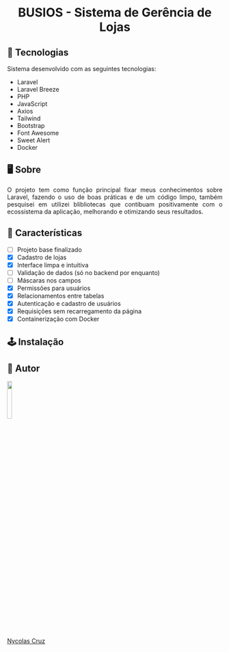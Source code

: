<h1 align="center">BUSIOS - Sistema de Gerência de Lojas</h1>

## 🚀 Tecnologias

<p>Sistema desenvolvido com as seguintes tecnologias:</p>

- Laravel
- Laravel Breeze
- PHP
- JavaScript
- Axios
- Tailwind
- Bootstrap
- Font Awesome
- Sweet Alert
- Docker

## 🖥️ Sobre

<p align="justify">O projeto tem como função principal fixar meus conhecimentos sobre Laravel, fazendo o uso de boas práticas e de um código limpo, também pesquisei em utilizei blibliotecas que contibuam positivamente com o ecossistema da aplicação, melhorando e otimizando seus resultados.</p>

## 🔧 Características

- [ ] Projeto base finalizado
- [x] Cadastro de lojas
- [x] Interface limpa e intuitiva
- [ ] Validação de dados (só no backend por enquanto)
- [ ] Máscaras nos campos
- [x] Permissões para usuários
- [x] Relacionamentos entre tabelas
- [x] Autenticação e cadastro de usuários
- [x] Requisições sem recarregamento da página
- [X] Containerização com Docker

## 🕹️ Instalação

<!-- copie o .env

instale o docker desktop, caso não tenha:

https://desktop.docker.com/win/main/amd64/Docker%20Desktop%20Installer.exe?utm_source=docker&utm_medium=webreferral&utm_campaign=dd-smartbutton&utm_location=header

instale o pacote de atualização do kernel do Linux do WSL 2
https://wslstorestorage.blob.core.windows.net/wslblob/wsl_update_x64.msi

Suba os containers do projeto
docker-compose up -d

acesse o container
docker-compose exec app bash

instale as dependencias do projeto
composer install

instale os pacoters do node
npm install

gere a key do nprojeto laravel
php artisan key:generate

Acesse o projeto http://localhost:8989

instale o dbeaver
faça a conexão cokm o banco de dados

rode as migrations
php artisan migrate

conteine rfeito pelo especialioza ti -->

## 🐧 Autor

<a href="https://github.com/NycolasCruz">
    <img src="https://github.com/NycolasCruz.png"  width="15%">
    <p>Nycolas Cruz</p>
</a>
